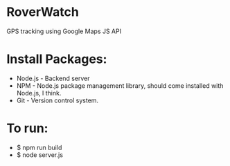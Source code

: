 # RoverWatch
GPS tracking using Google Maps JS API

# Install Packages:
* Node.js - Backend server
* NPM - Node.js package management library, should come installed with Node.js, I think.
* Git - Version control system.

# To run:
* $ npm run build
* $ node server.js
